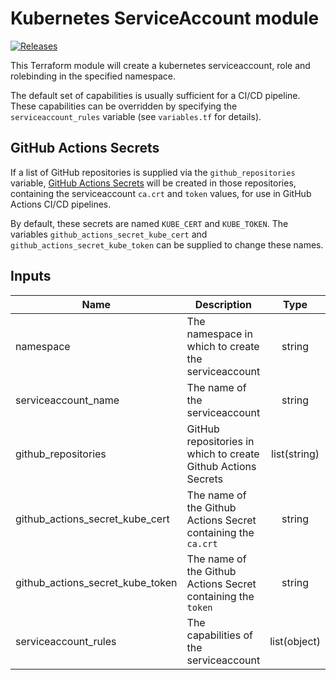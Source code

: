 # Kubernetes ServiceAccount module

[![Releases](https://img.shields.io/github/release/ministryofjustice/cloud-platform-terraform-serviceaccount/all.svg?style=flat-square)](https://github.com/ministryofjustice/cloud-platform-terraform-serviceaccount/releases)

This Terraform module will create a kubernetes serviceaccount, role and rolebinding in the specified namespace.

The default set of capabilities is usually sufficient for a CI/CD pipeline. These capabilities can be overridden by specifying the `serviceaccount_rules` variable (see `variables.tf` for details).

## GitHub Actions Secrets

If a list of GitHub repositories is supplied via the `github_repositories` variable, [GitHub Actions Secrets] will be created in those repositories, containing the serviceaccount `ca.crt` and `token` values, for use in GitHub Actions CI/CD pipelines.

By default, these secrets are named `KUBE_CERT` and `KUBE_TOKEN`. The variables `github_actions_secret_kube_cert` and `github_actions_secret_kube_token` can be supplied to change these names.

## Inputs

| Name | Description | Type | Default | Required |
|------|-------------|:----:|:-----:|:-----:|
| namespace | The namespace in which to create the serviceaccount | string | | yes |
| serviceaccount_name | The name of the serviceaccount | string | cd-serviceaccount | no |
| github_repositories | GitHub repositories in which to create Github Actions Secrets | list(string) | [] | no |
| github_actions_secret_kube_cert | The name of the Github Actions Secret containing the `ca.crt` | string | KUBE_CERT | no |
| github_actions_secret_kube_token | The name of the Github Actions Secret containing the `token` | string | KUBE_TOKEN | no |
| serviceaccount_rules | The capabilities of the serviceaccount | list(object) | see `variables.tf` | no |

[Github Actions Secrets]: https://docs.github.com/en/actions/reference/encrypted-secrets

